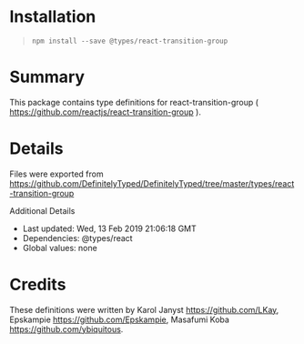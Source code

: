 # Installation
> `npm install --save @types/react-transition-group`

# Summary
This package contains type definitions for react-transition-group ( https://github.com/reactjs/react-transition-group ).

# Details
Files were exported from https://github.com/DefinitelyTyped/DefinitelyTyped/tree/master/types/react-transition-group

Additional Details
 * Last updated: Wed, 13 Feb 2019 21:06:18 GMT
 * Dependencies: @types/react
 * Global values: none

# Credits
These definitions were written by Karol Janyst <https://github.com/LKay>, Epskampie <https://github.com/Epskampie>, Masafumi Koba <https://github.com/ybiquitous>.

